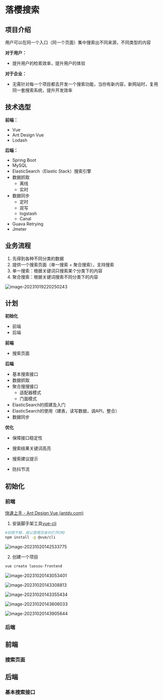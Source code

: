 # 落樱搜索

## 项目介绍

用户可以在同一个入口（同一个页面）集中搜索出不同来源，不同类型的内容

**对于用户：**

- 提升用户的检索效率，提升用户的体验

**对于企业：**

- 无需针对每一个项目都去开发一个搜索功能，当你有新内容，新网站时，复用同一套搜索系统，提升开发效率

## 技术选型

**前端：**

- Vue
- Ant Design Vue
- Lodash

**后端：**

- Spring Boot
- MySQL
- ElasticSearch（Elastic Stack）搜索引擎
- 数据抓取
  - 离线
  - 实时
- 数据同步
  - 定时
  - 双写
  - logstash
  - Canal
- Guava Retrying
- Jmeter

## 业务流程

1. 先得到各种不同分类的数据
2. 提供一个搜索页面（单一搜索 + 聚合搜索），支持搜索
3. 单一搜索：根据关键词只搜索某个分类下的内容
4. 聚合搜索：根据关键词搜索不同分类下的内容

![image-20231019220250243](assets/image-20231019220250243.png)

## 计划

**初始化**

- 前端
- 后端

**前端**

- 搜索页面

**后端**

- 基本搜索接口
- 数据抓取
- 聚合搜搜接口
  - 适配器模式
  - 门面模式
- ElasticSearch的搭建及入门
- ElasticSearch的使用（建表，读写数据，调API，整合）
- 数据同步

**优化**

- 保障接口稳定性

- 搜索结果关键词高亮
- 搜索建议提示
- 防抖节流

## 初始化

### 前端

[快速上手 - Ant Design Vue (antdv.com)](https://antdv.com/docs/vue/getting-started-cn)

1. 安装脚手架工具[vue-cli](https://github.com/vuejs/vue-cli)

```sh
#权限不够，就以管理员身份打开CMD
npm install -g @vue/cli
```

![image-20231020142533775](assets/image-20231020142533775.png)

2. 创建一个项目

```sh
vue create luosou-frontend
```

![image-20231020143053401](assets/image-20231020143053401.png)

![image-20231020143308813](assets/image-20231020143308813.png)

![image-20231020143355434](assets/image-20231020143355434.png)

![image-20231020143606033](assets/image-20231020143606033.png)

![image-20231020143905644](assets/image-20231020143905644.png)

### 后端

## 前端

### 搜索页面



## 后端

### 基本搜索接口